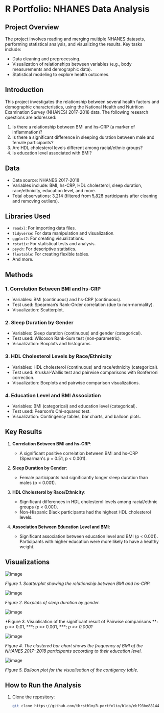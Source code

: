 # R Portfolio: NHANES Data Analysis

## Project Overview

The project involves reading and merging multiple NHANES datasets, performing statistical analysis, and visualizing the results. Key tasks include:
- Data cleaning and preprocessing.
- Visualization of relationships between variables (e.g., body measurements and demographic data).
- Statistical modeling to explore health outcomes.

## Introduction

This project investigates the relationship between several health factors and demographic characteristics, using the National Health and Nutrition Examination Survey (NHANES) 2017-2018 data. The following research questions are addressed:

1. Is there a relationship between BMI and hs-CRP (a marker of inflammation)?
2. Is there a significant difference in sleeping duration between male and female participants?
3. Are HDL cholesterol levels different among racial/ethnic groups?
4. Is education level associated with BMI?

## Data

- Data source: NHANES 2017-2018
- Variables include: BMI, hs-CRP, HDL cholesterol, sleep duration, race/ethnicity, education level, and more.
- Total observations: 3,214 (filtered from 5,828 participants after cleaning and removing outliers).

## Libraries Used

- `readxl`: For importing data files.
- `tidyverse`: For data manipulation and visualization.
- `ggplot2`: For creating visualizations.
- `rstatix`: For statistical tests and analysis.
- `psych`: For descriptive statistics.
- `flextable`: For creating flexible tables.
- And more.

## Methods

### 1. Correlation Between BMI and hs-CRP
- Variables: BMI (continuous) and hs-CRP (continuous).
- Test used: Spearman’s Rank-Order correlation (due to non-normality).
- Visualization: Scatterplot.

### 2. Sleep Duration by Gender
- Variables: Sleep duration (continuous) and gender (categorical).
- Test used: Wilcoxon Rank-Sum test (non-parametric).
- Visualization: Boxplots and histograms.

### 3. HDL Cholesterol Levels by Race/Ethnicity
- Variables: HDL cholesterol (continuous) and race/ethnicity (categorical).
- Test used: Kruskal-Wallis test and pairwise comparisons with Bonferroni correction.
- Visualization: Boxplots and pairwise comparison visualizations.

### 4. Education Level and BMI Association
- Variables: BMI (categorical) and education level (categorical).
- Test used: Pearson’s Chi-squared test.
- Visualization: Contingency tables, bar charts, and balloon plots.

## Key Results

1. **Correlation Between BMI and hs-CRP**:
   - A significant positive correlation between BMI and hs-CRP (Spearman's ρ = 0.51, p < 0.001).

2. **Sleep Duration by Gender**:
   - Female participants had significantly longer sleep duration than males (p < 0.001).

3. **HDL Cholesterol by Race/Ethnicity**:
   - Significant differences in HDL cholesterol levels among racial/ethnic groups (p < 0.001).
   - Non-Hispanic Black participants had the highest HDL cholesterol levels.

4. **Association Between Education Level and BMI**:
   - Significant association between education level and BMI (p < 0.001). Participants with higher education were more likely to have a healthy weight.

## Visualizations

![image](https://github.com/user-attachments/assets/0e58f175-5237-44e0-a1d5-4a94603eefd1)

*Figure 1. Scatterplot showing the relationship between BMI and hs-CRP.*

![image](https://github.com/user-attachments/assets/4565e0ed-b375-4bf1-8999-26da66a86b27)

*Figure 2. Boxplots of sleep duration by gender.*

![image](https://github.com/user-attachments/assets/57b4f946-76de-49a3-a72f-f137104116f7)

*Figure 3. Visualisation of the significant result of Pairwise comparisons
**: p =< 0.01, ***: p =< 0.001, ****: p =< 0.0001*

![image](https://github.com/user-attachments/assets/924b439a-a0b2-4ce7-a91f-97b6770dad28)

*Figure 4. The clustered bar chart shows the frequency of BMI of the NHANES 2017−2018
participants according to their education level.*

![image](https://github.com/user-attachments/assets/a04cbd7c-d22a-4aa9-bdd5-312067c0048b)

*Figure 5. Balloon plot for the visualisation of the contigency table.*


## How to Run the Analysis

1. Clone the repository:
   ```bash
   git clone https://github.com/tbrsthlm/R-portfolio/blob/ebf93be88144ba3a64c5c9dc5615ab74296dbf3b/scripts/NHANES%20data%20analysis
